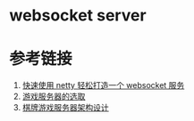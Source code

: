 # websocket server
# 参考链接
1. [快速使用 netty 轻松打造一个 websocket 服务](https://mengkang.net/777.html)
2. [游戏服务器的选取](https://www.jianshu.com/p/62b41250927f)
2. [棋牌游戏服务器架构设计](https://blog.csdn.net/youxijishu/article/details/56309530)